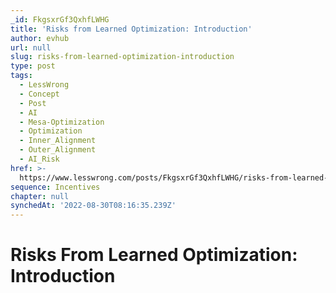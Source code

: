```yaml
---
_id: FkgsxrGf3QxhfLWHG
title: 'Risks from Learned Optimization: Introduction'
author: evhub
url: null
slug: risks-from-learned-optimization-introduction
type: post
tags:
  - LessWrong
  - Concept
  - Post
  - AI
  - Mesa-Optimization
  - Optimization
  - Inner_Alignment
  - Outer_Alignment
  - AI_Risk
href: >-
  https://www.lesswrong.com/posts/FkgsxrGf3QxhfLWHG/risks-from-learned-optimization-introduction
sequence: Incentives
chapter: null
synchedAt: '2022-08-30T08:16:35.239Z'
---
```


# Risks From Learned Optimization: Introduction
